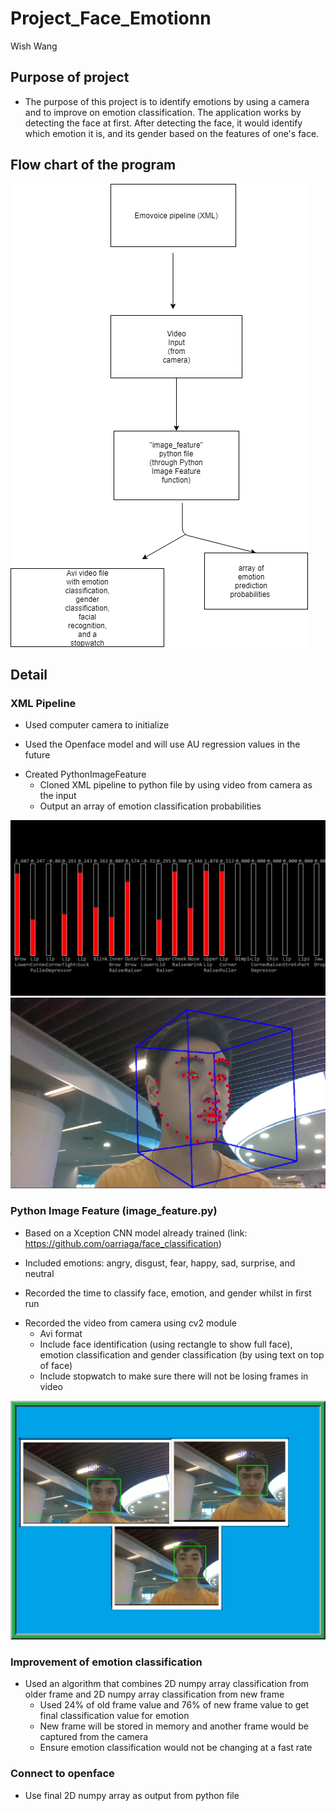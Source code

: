 # Project_Face_Emotionn
Wish Wang

## Purpose of project
* The purpose of this project is to identify emotions by using a camera and to improve on emotion classification. The application works by detecting the face at first. After detecting the face, it would identify which emotion it is, and its gender based on the features of one's face. 

## Flow chart of the program
![](IM/Flow_Chart.png)

## Detail
### XML Pipeline
* Used computer camera to initialize 
- Used the Openface model and will use AU regression values in the future
* Created PythonImageFeature
     * Cloned XML pipeline to python file by using video from camera as the input
     - Output an array of emotion classification probabilities

![](IM/AUClassificationChart.PNG)
![](IM/OpenFaceImage.PNG)
### Python Image Feature (image_feature.py)
* Based on a Xception CNN model already trained (link: https://github.com/oarriaga/face_classification)
- Included emotions: angry, disgust, fear, happy, sad, surprise, and neutral
* Recorded the time to classify face, emotion, and gender whilst in first run
- Recorded the video from camera using cv2 module
    * Avi format
    - Include face identification (using rectangle to show full face), emotion classification and gender classification (by using text on top of face)
    * Include stopwatch to make sure there will not be losing frames in video

![](IM/ExampleClassification.png)
### Improvement of emotion classification
* Used an algorithm that combines 2D numpy array classification from older frame and 2D numpy array classification from new frame
    * Used 24% of old frame value and 76% of new frame value to get final classification value for emotion
    - New frame will be stored in memory and another frame would be captured from the camera
    * Ensure emotion classification would not be changing at a fast rate

### Connect to openface
* Use final 2D numpy array as output from python file

